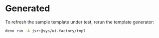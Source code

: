 # Generated
To refresh the sample template under test, rerun the template generator:

```bash
deno run -A jsr:@sys/ui-factory/tmpl
```